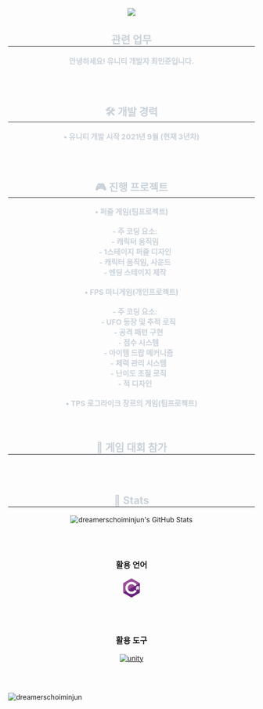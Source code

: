 <div align="center">
    <img src="https://capsule-render.vercel.app/api?type=waving&color=84f0ee&height=180&text=Unity%20Developer&animation=&fontColor=000000&fontSize=40" />
</div>

<div align="center"> 
    <h2 style="border-bottom: 1px solid #21262d; color: #c9d1d9;"> 관련 업무 </h2>  
    <div style="font-weight: 700; font-size: 15px; text-align: center; color: #c9d1d9;">
        안녕하세요! 유니티 개발자 최민준입니다.<br>
    </div>
</div>

<br><br> <!-- 추가된 줄바꿈 -->

<div align="center"> 
    <h2 style="border-bottom: 1px solid #21262d; color: #c9d1d9;"> 🛠️ 개발 경력 </h2> 
    <div style="font-weight: 700; font-size: 15px; text-align: center; color: #c9d1d9;">
        • 유니티 개발 시작 2021년 9월 (현재 3년차)
    </div>
</div>

<br><br> <!-- 추가된 줄바꿈 -->

<div align="center"> 
    <h2 style="border-bottom: 1px solid #21262d; color: #c9d1d9;"> 🎮 진행 프로젝트 </h2> 
    <div style="font-weight: 700; font-size: 15px; text-align: center; color: #c9d1d9;">
        • 퍼즐 게임(팀프로젝트)<br>
        <br>
        &nbsp;&nbsp;&nbsp;&nbsp;- 주 코딩 요소:<br>
        &nbsp;&nbsp;&nbsp;&nbsp;- 캐릭터 움직임<br>
        &nbsp;&nbsp;&nbsp;&nbsp;- 1스테이지 퍼즐 디자인<br>
        &nbsp;&nbsp;&nbsp;&nbsp;- 캐릭터 움직임, 사운드<br>
        &nbsp;&nbsp;&nbsp;&nbsp;- 엔딩 스테이지 제작<br>
        <br>
        • FPS 미니게임(개인프로젝트)<br>
        <br>
        &nbsp;&nbsp;&nbsp;&nbsp;- 주 코딩 요소:<br>
        &nbsp;&nbsp;&nbsp;&nbsp;&nbsp;&nbsp;&nbsp;&nbsp;- UFO 등장 및 추적 로직<br>
        &nbsp;&nbsp;&nbsp;&nbsp;&nbsp;&nbsp;&nbsp;&nbsp;- 공격 패턴 구현<br>
        &nbsp;&nbsp;&nbsp;&nbsp;&nbsp;&nbsp;&nbsp;&nbsp;- 점수 시스템<br>
        &nbsp;&nbsp;&nbsp;&nbsp;&nbsp;&nbsp;&nbsp;&nbsp;- 아이템 드랍 메커니즘<br>
        &nbsp;&nbsp;&nbsp;&nbsp;&nbsp;&nbsp;&nbsp;&nbsp;- 체력 관리 시스템<br>
        &nbsp;&nbsp;&nbsp;&nbsp;&nbsp;&nbsp;&nbsp;&nbsp;- 난이도 조절 로직<br>
        &nbsp;&nbsp;&nbsp;&nbsp;- 적 디자인<br>
        <br>
        • TPS 로그라이크 장르의 게임(팀프로젝트)
        <br>
    </div>
</div>
<br><br> <!-- 추가된 줄바꿈 -->

<div align="center"> 
    <h2 style="border-bottom: 1px solid #21262d; color: #c9d1d9;"> 🎉 게임 대회 참가 </h2> 
    <div style="font-weight: 700; font-size: 15px; text-align: center; color: #c9d1d9;">
        <!-- 내용 비움 -->
    </div>
</div>

<br><br> <!-- 추가된 줄바꿈 -->

<div align="center"> 
    <h2 style="border-bottom: 1px solid #21262d; color: #c9d1d9;"> 🏅 Stats </h2> 
    <div align="center"> 
        <img src="https://github-readme-stats.vercel.app/api?username=dreamerschoiminjun&show_icons=true&theme=radical" alt="dreamerschoiminjun's GitHub Stats" />  
    </div> 
</div>

<br><br> <!-- 추가된 줄바꿈 -->

<h3 align="center">활용 언어</h3>
<p align="center"> 
    <a href="https://www.w3schools.com/cs/" target="_blank" rel="noreferrer"> 
        <img src="https://raw.githubusercontent.com/devicons/devicon/master/icons/csharp/csharp-original.svg" alt="csharp" width="40" height="40"/> 
    </a> 
</p>

<br><br> <!-- 추가된 줄바꿈 -->

<h3 align="center">활용 도구</h3>
<p align="center"> 
    <a href="https://unity.com/" target="_blank" rel="noreferrer"> 
        <img src="https://www.vectorlogo.zone/logos/unity3d/unity3d-icon.svg" alt="unity" width="40" height="40"/> 
    </a> 
</p>

<br><br> <!-- 추가된 줄바꿈 -->

<p align="left"> 
    <img src="https://komarev.com/ghpvc/?username=dreamerschoiminjun&label=Profile%20views&color=0e75b6&style=flat" alt="dreamerschoiminjun" /> 
</p>
